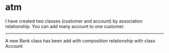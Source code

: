 # atm
I have created two classes (customer and account) by association relationship.
You can add many account to one customer.

-----------------------------------------------------------------------------
A new Bank class has been add with composition relationship with class Account

